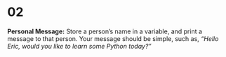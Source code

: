 # 02
**Personal Message:** Store a person’s name in a variable, and print a message to that person. Your message should be simple, such as, *“Hello Eric,
would you like to learn some Python today?”*

